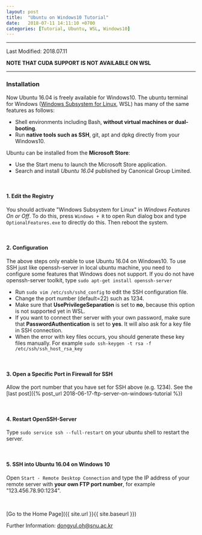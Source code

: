 ```yaml
---
layout: post
title:  "Ubuntu on Windows10 Tutorial"
date:   2018-07-11 14:11:10 +0700
categories: [Tutorial, Ubuntu, WSL, Windows10]
---
```


---

Last Modified: 2018.07.11  

**NOTE THAT CUDA SUPPORT IS NOT AVAILABLE ON WSL**

---
### Installation

Now Ubuntu 16.04 is freely available for Windows10. The ubuntu terminal for Windows (<u>Windows Subsystem for Linux</u>, WSL) has many of the same features as follows:

- Shell environments including Bash, **without virtual machines or dual-booting**.
- Run **native tools such as SSH**, git, apt and dpkg directly from your Windows10.

Ubuntu can be installed from the **Microsoft Store**: 

- Use the Start menu to launch the Microsoft Store application.
- Search and install *Ubuntu 16.04* published by Canonical Group Limited.

<br/>

#### 1. Edit the Registry

You should activate "Windows Subsystem for Linux" in *Windows Features On or Off*.  To do this, press `Windows + R` to open Run dialog box and type `OptionalFeatures.exe` to directly do this. Then reboot the system.

<br/>

#### 2. Configuration

The above steps only enable to use Ubuntu 16.04 on Windows10. To use SSH just like openssh-server in local ubuntu machine, you need to configure some features that Windows does not support. If you do not have openssh-server toolkit, type `sudo apt-get install openssh-server`  

- Run `sudo vim /etc/ssh/sshd_config` to edit the SSH configuration file.
- Change the port number (default=22) such as 1234.
- Make sure that **UsePrivilegeSeparation** is set to **no**,  because this option is not supported yet in WSL. 
- If you want to connect ther server with your own password, make sure that **PasswordAuthentication** is set to **yes**. It will also ask for a key file in SSH connection.
- When the error with key files occurs, you should generate these key files manually. For example `sudo ssh-keygen -t rsa -f /etc/ssh/ssh_host_rsa_key`

<br/>

#### 3. Open a Specific Port in Firewall for SSH

Allow the port number that you have set for SSH above (e.g. 1234). See the [last post]({% post_url 2018-06-17-ftp-server-on-windows-tutorial %})

<br/>

#### 4. Restart OpenSSH-Server

Type `sudo service ssh --full-restart` on your ubuntu shell to restart the server. 

<br/>

#### 5. SSH into Ubuntu 16.04 on Windows 10

Open `Start - Remote Desktop Connection` and type the IP address of your remote server with **your own FTP port number**, for example "123.456.78.90:1234".

<br/>

[Go to the Home Page]({{ site.url }}{{ site.baseurl }})

Further Information: <dongyul.oh@snu.ac.kr>

<br/>

